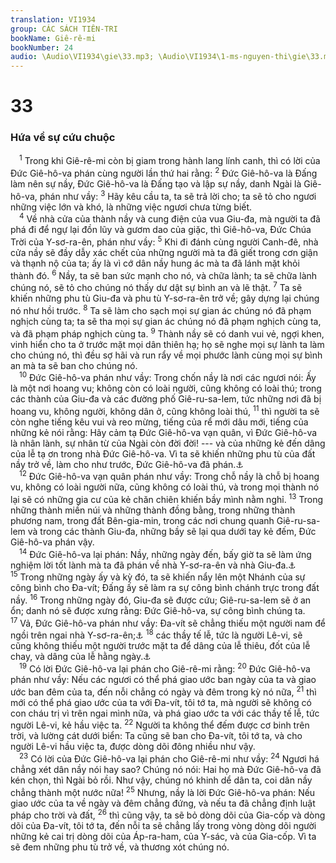 ```yaml
---
translation: VI1934
group: CÁC SÁCH TIÊN-TRI
bookName: Giê-rê-mi 
bookNumber: 24
audio: \Audio\VI1934\gie\33.mp3; \Audio\VI1934\1-ms-nguyen-thi\gie\33.mp3
---
```


<div class="title"><h1>33</h1><h3>Hứa về sự cứu chuộc</h3></div>
<span class="verse gie_33_1"> <sup>1</sup> Trong khi Giê-rê-mi còn bị giam trong hành lang lính canh, thì có lời của Đức Giê-hô-va phán cùng người lần thứ hai rằng: </span>
<span class="verse gie_33_2"><sup>2</sup> Đức Giê-hô-va là Đấng làm nên sự nầy, Đức Giê-hô-va là Đấng tạo và lập sự nầy, danh Ngài là Giê-hô-va, phán như vầy: </span>
<span class="verse gie_33_3"><sup>3</sup> Hãy kêu cầu ta, ta sẽ trả lời cho; ta sẽ tỏ cho ngươi những việc lớn và khó, là những việc ngươi chưa từng biết. <br/></span>
<span class="verse gie_33_4"> <sup>4</sup> Về nhà cửa của thành nầy và cung điện của vua Giu-đa, mà người ta đã phá đi để ngự lại đồn lũy và gươm dao của giặc, thì Giê-hô-va, Đức Chúa Trời của Y-sơ-ra-ên, phán như vầy: </span>
<span class="verse gie_33_5"><sup>5</sup> Khi đi đánh cùng người Canh-đê, nhà cửa nầy sẽ đầy dẫy xác chết của những người mà ta đã giết trong cơn giận và thạnh nộ của ta; ấy là vì cớ dân nầy hung ác mà ta đã lánh mặt khỏi thành đó. </span>
<span class="verse gie_33_6"><sup>6</sup> Nầy, ta sẽ ban sức mạnh cho nó, và chữa lành; ta sẽ chữa lành chúng nó, sẽ tỏ cho chúng nó thấy dư dật sự bình an và lẽ thật. </span>
<span class="verse gie_33_7"><sup>7</sup> Ta sẽ khiến những phu tù Giu-đa và phu tù Y-sơ-ra-ên trở về; gây dựng lại chúng nó như hồi trước. </span>
<span class="verse gie_33_8"><sup>8</sup> Ta sẽ làm cho sạch mọi sự gian ác chúng nó đã phạm nghịch cùng ta; ta sẽ tha mọi sự gian ác chúng nó đã phạm nghịch cùng ta, và đã phạm pháp nghịch cùng ta. </span>
<span class="verse gie_33_9"><sup>9</sup> Thành nầy sẽ có danh vui vẻ, ngợi khen, vinh hiển cho ta ở trước mặt mọi dân thiên hạ; họ sẽ nghe mọi sự lành ta làm cho chúng nó, thì đều sợ hãi và run rẩy về mọi phước lành cùng mọi sự bình an mà ta sẽ ban cho chúng nó. <br/></span>
<span class="verse gie_33_10"> <sup>10</sup> Đức Giê-hô-va phán như vầy: Trong chốn nầy là nơi các ngươi nói: Ấy là một nơi hoang vu; không còn có loài người, cũng không có loài thú; trong các thành của Giu-đa và các đường phố Giê-ru-sa-lem, tức những nơi đã bị hoang vu, không người, không dân ở, cũng không loài thú, </span>
<span class="verse gie_33_11"><sup>11</sup> thì người ta sẽ còn nghe tiếng kêu vui và reo mừng, tiếng của rể mới dâu mới, tiếng của những kẻ nói rằng: Hãy cảm tạ Đức Giê-hô-va vạn quân, vì Đức Giê-hô-va là nhân lành, sự nhân từ của Ngài còn đời đời! --- và của những kẻ đến dâng của lễ tạ ơn trong nhà Đức Giê-hô-va. Vì ta sẽ khiến những phu tù của đất nầy trở về, làm cho như trước, Đức Giê-hô-va đã phán.<a data-toggle="tooltip" data-placement="bottom" title="1Su 16:34; 2Su 5:13; 7:3; Exo 3:11; Thi 100:5; 106:1; 107:1; 118:1; 136:1">⚓</a><br/></span>
<span class="verse gie_33_12"> <sup>12</sup> Đức Giê-hô-va vạn quân phán như vầy: Trong chỗ nầy là chỗ bị hoang vu, không có loài người nữa, cũng không có loài thú, và trong mọi thành nó lại sẽ có những gia cư của kẻ chăn chiên khiến bầy mình nằm nghỉ. </span>
<span class="verse gie_33_13"><sup>13</sup> Trong những thành miền núi và những thành đồng bằng, trong những thành phương nam, trong đất Bên-gia-min, trong các nơi chung quanh Giê-ru-sa-lem và trong các thành Giu-đa, những bầy sẽ lại qua dưới tay kẻ đếm, Đức Giê-hô-va phán vậy. <br/></span>
<span class="verse gie_33_14"> <sup>14</sup> Đức Giê-hô-va lại phán: Nầy, những ngày đến, bấy giờ ta sẽ làm ứng nghiệm lời tốt lành mà ta đã phán về nhà Y-sơ-ra-ên và nhà Giu-đa.<a data-toggle="tooltip" data-placement="bottom" title="Gie 23:5-6">⚓</a></span>
<span class="verse gie_33_15"><sup>15</sup> Trong những ngày ấy và kỳ đó, ta sẽ khiến nẩy lên một Nhánh của sự công bình cho Đa-vít; Đấng ấy sẽ làm ra sự công bình chánh trực trong đất nầy. </span>
<span class="verse gie_33_16"><sup>16</sup> Trong những ngày đó, Giu-đa sẽ được cứu; Giê-ru-sa-lem sẽ ở an ổn; danh nó sẽ được xưng rằng: Đức Giê-hô-va, sự công bình chúng ta. </span>
<span class="verse gie_33_17"><sup>17</sup> Vả, Đức Giê-hô-va phán như vầy: Đa-vít sẽ chẳng thiếu một người nam để ngồi trên ngai nhà Y-sơ-ra-ên;<a data-toggle="tooltip" data-placement="bottom" title="2Sa 7:12-16; 1Vua 2:4; 1Su 17:11-14">⚓</a></span>
<span class="verse gie_33_18"><sup>18</sup> các thầy tế lễ, tức là người Lê-vi, sẽ cũng không thiếu một người trước mặt ta để dâng của lễ thiêu, đốt của lễ chay, và dâng của lễ hằng ngày.<a data-toggle="tooltip" data-placement="bottom" title="Dan 3:5-10">⚓</a><br/></span>
<span class="verse gie_33_19"> <sup>19</sup> Có lời Đức Giê-hô-va lại phán cho Giê-rê-mi rằng: </span>
<span class="verse gie_33_20"><sup>20</sup> Đức Giê-hô-va phán như vầy: Nếu các ngươi có thể phá giao ước ban ngày của ta và giao ước ban đêm của ta, đến nỗi chẳng có ngày và đêm trong kỳ nó nữa, </span>
<span class="verse gie_33_21"><sup>21</sup> thì mới có thể phá giao ước của ta với Đa-vít, tôi tớ ta, mà người sẽ không có con cháu trị vì trên ngai mình nữa, và phá giao ước ta với các thầy tế lễ, tức người Lê-vi, kẻ hầu việc ta. </span>
<span class="verse gie_33_22"><sup>22</sup> Người ta không thể đếm được cơ binh trên trời, và lường cát dưới biển: Ta cũng sẽ ban cho Đa-vít, tôi tớ ta, và cho người Lê-vi hầu việc ta, được dòng dõi đông nhiều như vậy. <br/></span>
<span class="verse gie_33_23"> <sup>23</sup> Có lời của Đức Giê-hô-va lại phán cho Giê-rê-mi như vầy: </span>
<span class="verse gie_33_24"><sup>24</sup> Ngươi há chẳng xét dân nầy nói hay sao? Chúng nó nói: Hai họ mà Đức Giê-hô-va đã kén chọn, thì Ngài bỏ rồi. Như vậy, chúng nó khinh dể dân ta, coi dân nầy chẳng thành một nước nữa! </span>
<span class="verse gie_33_25"><sup>25</sup> Nhưng, nầy là lời Đức Giê-hô-va phán: Nếu giao ước của ta về ngày và đêm chẳng đứng, và nếu ta đã chẳng định luật pháp cho trời và đất, </span>
<span class="verse gie_33_26"><sup>26</sup> thì cũng vậy, ta sẽ bỏ dòng dõi của Gia-cốp và dòng dõi của Đa-vít, tôi tớ ta, đến nỗi ta sẽ chẳng lấy trong vòng dòng dõi người những kẻ cai trị dòng dõi của Áp-ra-ham, của Y-sác, và của Gia-cốp. Vì ta sẽ đem những phu tù trở về, và thương xót chúng nó. <br/></span>
